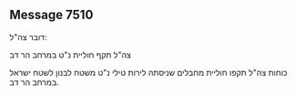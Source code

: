 ## Message 7510

דובר צה"ל:

צה"ל תקף חוליית נ"ט במרחב הר דב

כוחות צה"ל תקפו חוליית מחבלים שניסתה לירות טילי נ"ט משטח לבנון לשטח ישראל במרחב הר דב.

